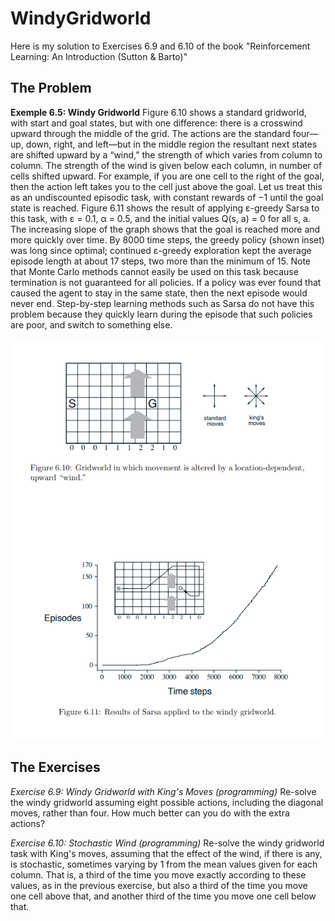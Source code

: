 # WindyGridworld

Here is my solution to Exercises 6.9 and 6.10 of the book "Reinforcement Learning: An Introduction (Sutton & Barto)"

## The Problem

**Exemple 6.5: Windy Gridworld** Figure 6.10 shows a standard gridworld,
with start and goal states, but with one difference: there is a crosswind upward
through the middle of the grid. The actions are the standard four—up, down,
right, and left—but in the middle region the resultant next states are shifted
upward by a “wind,” the strength of which varies from column to column. The
strength of the wind is given below each column, in number of cells shifted upward.
For example, if you are one cell to the right of the goal, then the
action left takes you to the cell just above the goal. Let us treat this as an
undiscounted episodic task, with constant rewards of −1 until the goal state
is reached. Figure 6.11 shows the result of applying ε-greedy Sarsa to this
task, with ε = 0.1, α = 0.5, and the initial values Q(s, a) = 0 for all s, a. The
increasing slope of the graph shows that the goal is reached more and more
quickly over time. By 8000 time steps, the greedy policy (shown inset) was
long since optimal; continued ε-greedy exploration kept the average episode
length at about 17 steps, two more than the minimum of 15. Note that Monte
Carlo methods cannot easily be used on this task because termination is not
guaranteed for all policies. If a policy was ever found that caused the agent to
stay in the same state, then the next episode would never end. Step-by-step
learning methods such as Sarsa do not have this problem because they quickly
learn during the episode that such policies are poor, and switch to something
else.

![alt text](https://github.com/LorisGaven/WindyGridworld/blob/main/problem.jpg?raw=true)

## The Exercises

*Exercise 6.9: Windy Gridworld with King's Moves (programming)* Re-solve the windy 
gridworld assuming eight possible actions, including the diagonal moves, rather than four.
How much better can you do with the extra actions?

*Exercise 6.10: Stochastic Wind (programming)* Re-solve the windy gridworld task with
King's moves, assuming that the effect of the wind, if there is any, is stochastic, sometimes
varying by 1 from the mean values given for each column. That is, a third of the time 
you move exactly according to these values, as in the previous exercise, but also a third
of the time you move one cell above that, and another third of the time you move one 
cell below that.
